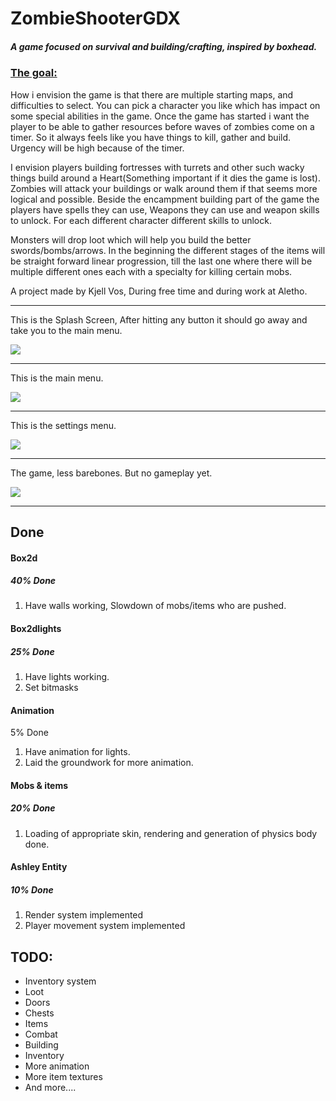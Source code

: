 # ZombieShooterGDX

##### A game focused on survival and building/crafting, inspired by boxhead.



### <u>The goal:</u>

How i envision the game is that there are multiple starting maps, and difficulties to select. You can pick a character you like which has impact on some special abilities in the game. Once the game has started i want the player to be able to gather resources before waves of zombies come on a timer. So it always feels like you have things to kill, gather and build. Urgency will be high because of the timer. 



I envision players building fortresses with turrets and other such wacky things build around a Heart(Something important if it dies the game is lost). Zombies will attack your buildings or walk around them if that seems more logical and possible.  Beside the encampment building part of the game the players have spells they can use, Weapons they can use and weapon skills to unlock. For each different character different skills to unlock.



Monsters will drop loot which will help you build the better swords/bombs/arrows.
In the beginning the different stages of the items will be straight forward linear progression, till the last one where there will be multiple different ones each with a specialty for killing certain mobs.



A project made by Kjell Vos, During free time and during work at Aletho.

------



This is the Splash Screen, After hitting any button it should go away and take you to the main menu.

![](https://i.imgur.com/i23E8L4.png)

------



This is the main menu.

![](https://i.imgur.com/VP7AVDy.png)

------



This is the settings menu.

![](https://i.imgur.com/DqJhM41.png)

------



The game, less barebones. But no gameplay yet.

![](https://i.imgur.com/9Toc2oV.png)

------



## **Done**

#### Box2d

##### **40**% Done

1. Have walls working, Slowdown of mobs/items who are pushed.



#### Box2dlights

##### 25% Done

1. Have lights working.
2. Set bitmasks



#### Animation

5% Done

1. Have animation for lights.
2. Laid the groundwork for more animation.



#### Mobs & items

##### **20**% Done

1. Loading of appropriate skin, rendering and generation of physics body done.



#### Ashley Entity 

##### **10**% Done

1. Render system implemented
2. Player movement system implemented



## **TODO**:

- Inventory system
- Loot
- Doors
- Chests
- Items
- Combat
- Building
- Inventory
- More animation
- More item textures
- And more....

